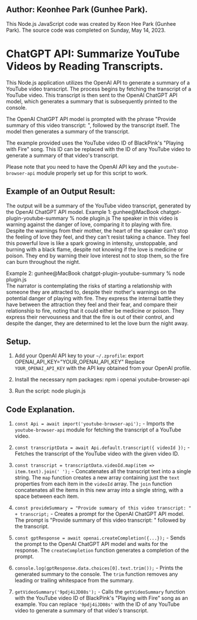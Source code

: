 ## Author: Keonhee Park (Gunhee Park).

This Node.js JavaScript code was created by Keon Hee Park (Gunhee Park).
The source code was completed on Sunday, May 14, 2023.

# ChatGPT API: Summarize YouTube Videos by Reading Transcripts.

This Node.js application utilizes the OpenAI API to generate a summary of a YouTube video transcript. The process begins by fetching the transcript of a YouTube video. This transcript is then sent to the OpenAI ChatGPT API model, which generates a summary that is subsequently printed to the console.

The OpenAI ChatGPT API model is prompted with the phrase "Provide summary of this video transcript: ", followed by the transcript itself. The model then generates a summary of the transcript.

The example provided uses the YouTube video ID of BlackPink's "Playing with Fire" song. This ID can be replaced with the ID of any YouTube video to generate a summary of that video's transcript.

Please note that you need to have the OpenAI API key and the `youtube-browser-api` module properly set up for this script to work.

## Example of an Output Result:

The output will be a summary of the YouTube video transcript, generated by the OpenAI ChatGPT API model.
Example 1:
gunhee@MacBook chatgpt-plugin-youtube-summary % node plugin.js
The speaker in this video is warning against the danger of love, comparing it to playing with fire. Despite the warnings from their mother, the heart of the speaker can't stop the feeling of love they feel, and they can't resist taking a chance. They feel this powerful love is like a spark growing in intensity, unstoppable, and burning with a black flame, despite not knowing if the love is medicine or poison. They end by warning their love interest not to stop them, so the fire can burn throughout the night.

Example 2:
gunhee@MacBook chatgpt-plugin-youtube-summary % node plugin.js         
The narrator is contemplating the risks of starting a relationship with someone they are attracted to, despite their mother's warnings on the potential danger of playing with fire. They express the internal battle they have between the attraction they feel and their fear, and compare their relationship to fire, noting that it could either be medicine or poison. They express their nervousness and that the fire is out of their control, and despite the danger, they are determined to let the love burn the night away.

## Setup.

1. Add your OpenAI API key to your `~/.zprofile`:
    export OPENAI_API_KEY="YOUR_OPENAI_API_KEY"
    Replace `YOUR_OPENAI_API_KEY` with the API key obtained from your OpenAI profile.

2. Install the necessary npm packages:
    npm i openai youtube-browser-api

3. Run the script:
    node plugin.js

## Code Explanation.

1. `const Api = await import('youtube-browser-api');` - Imports the `youtube-browser-api` module for fetching the transcript of a YouTube video.

2. `const transcriptData = await Api.default.transcript({ videoId });` - Fetches the transcript of the YouTube video with the given video ID.

3. `const transcript = transcriptData.videoId.map(item => item.text).join(' ');` - Concatenates all the transcript text into a single string. The `map` function creates a new array containing just the `text` properties from each item in the `videoId` array. The `join` function concatenates all the items in this new array into a single string, with a space between each item.

4. `const provideSummary = "Provide summary of this video transcript: " + transcript;` - Creates a prompt for the OpenAI ChatGPT API model. The prompt is "Provide summary of this video transcript: " followed by the transcript.

5. `const gptResponse = await openai.createCompletion({...});` - Sends the prompt to the OpenAI ChatGPT API model and waits for the response. The `createCompletion` function generates a completion of the prompt.

6. `console.log(gptResponse.data.choices[0].text.trim());` - Prints the generated summary to the console. The `trim` function removes any leading or trailing whitespace from the summary.

7. `getVideoSummary('9pdj4iJD08s');` - Calls the `getVideoSummary` function with the YouTube video ID of BlackPink's "Playing with Fire" song as an example. You can replace `'9pdj4iJD08s'` with the ID of any YouTube video to generate a summary of that video's transcript.
